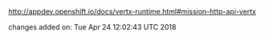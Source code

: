 http://appdev.openshift.io/docs/vertx-runtime.html#mission-http-api-vertx

 
 changes added on: Tue Apr 24 12:02:43 UTC 2018